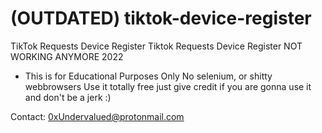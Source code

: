 # (OUTDATED) tiktok-device-register
TikTok Requests Device Register
Tiktok Requests Device Register NOT WORKING ANYMORE 2022
* This is for Educational Purposes Only
No selenium, or shitty webbrowsers
Use it totally free just give credit if you are gonna use it and don't be a jerk :)

Contact:
0xUndervalued@protonmail.com
